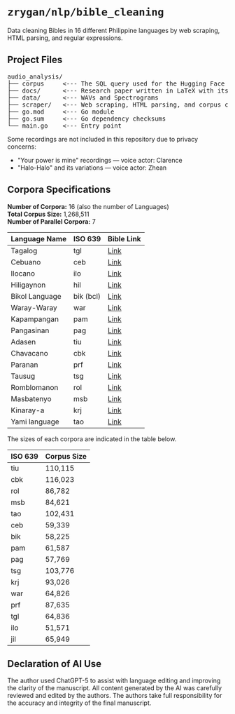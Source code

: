 # `zrygan/nlp/bible_cleaning`

Data cleaning Bibles in 16 different Philippine languages by web scraping,
HTML parsing, and regular expressions.

## Project Files

<pre style="font-family: monospace; background-color: transparent;">
audio_analysis/
├── corpus     <--- The SQL query used for the Hugging Face data
├── docs/      <--- Research paper written in LaTeX with its assets
├── data/      <--- WAVs and Spectrograms  
├── scraper/   <--- Web scraping, HTML parsing, and corpus cleaner written in Go
├── go.mod     <--- Go module
├── go.sum     <--- Go dependency checksums
└── main.go    <--- Entry point
</pre>

Some recordings are not included in this repository due to privacy concerns:

- "Your power is mine" recordings — voice actor: Clarence  
- "Halo-Halo" and its variations — voice actor: Zhean

## Corpora Specifications
**Number of Corpora:** 16 (also the number of Languages)  
**Total Corpus Size:** 1,268,511  
**Number of Parallel Corpora:** 7

| Language Name     | ISO 639 | Bible Link |
|------------------|---------|------------|
| Tagalog           | tgl     | [Link](https://www.bible.com/bible/2195/GEN.1.ABTAG01) |
| Cebuano           | ceb     | [Link](https://www.bible.com/bible/562/GEN.1.RCPV) |
| Ilocano           | ilo     | [Link](https://www.bible.com/bible/782/GEN.1.RIPV) |
| Hiligaynon        | hil     | [Link](https://www.bible.com/bible/2190/GEN.1.MBBHIL12) |
| Bikol Language    | bik (bcl) | [Link](https://www.bible.com/versions/890-mbbbik92-marahay-na-bareta-biblia) |
| Waray-Waray       | war     | [Link](https://www.bible.com/bible/2198/GEN.1.MBBSAM) |
| Kapampangan       | pam     | [Link](https://www.bible.com/versions/1141-pmpv-ing-mayap-a-balita-biblia) |
| Pangasinan        | pag     | [Link](https://www.bible.com/bible/2194/GEN.1.MBBPAN83) |
| Adasen            | tiu     | [Link](https://www.bible.com/bible/2812/MAT.1.YBT) |
| Chavacano         | cbk     | [Link](https://www.bible.com/versions/1129-cbknt-el-nuevo-testamento) |
| Paranan           | prf     | [Link](https://www.bible.com/bible/438/MAT.1.PRF) |
| Tausug            | tsg     | [Link](https://www.bible.com/versions/1319-tsg-kitab-inji) |
| Romblomanon       | rol     | [Link](https://www.bible.com/bible/2244/MAT.1.BKR) |
| Masbatenyo        | msb     | [Link](https://www.bible.com/bible/1222/MAT.1.MSB) |
| Kinaray-a         | krj     | [Link](https://www.bible.com/bible/1489/MAT.1.KRJNT) |
| Yami language     | tao     | [Link](https://www.bible.com/bible/2364/MAT.1.SNT) |

The sizes of each corpora are indicated in the table below.

| ISO 639 | Corpus Size |
|---------|------------|
| tiu     | 110,115    |
| cbk     | 116,023    |
| rol     | 86,782     |
| msb     | 84,621     |
| tao     | 102,431    |
| ceb     | 59,339     |
| bik     | 58,225     |
| pam     | 61,587     |
| pag     | 57,769     |
| tsg     | 103,776    |
| krj     | 93,026     |
| war     | 64,826     |
| prf     | 87,635     |
| tgl     | 64,836     |
| ilo     | 51,571     |
| jil     | 65,949     |

## Declaration of AI Use
The author used ChatGPT-5 to assist with language editing and improving 
the clarity of the manuscript. All content generated by the AI was 
carefully reviewed and edited by the authors. The authors take full 
responsibility for the accuracy and integrity of the final manuscript.